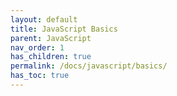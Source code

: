 ```yaml
---
layout: default
title: JavaScript Basics
parent: JavaScript
nav_order: 1
has_children: true
permalink: /docs/javascript/basics/
has_toc: true
---
```

